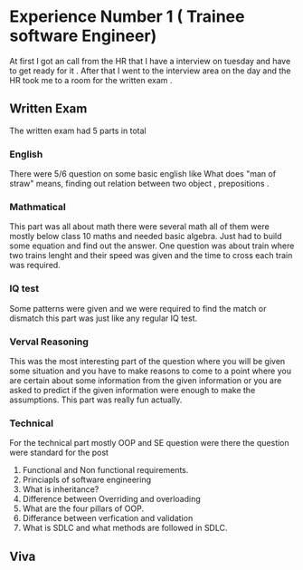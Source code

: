 # Experience Number 1 ( Trainee software Engineer)
At first I got an call from the HR that I have a interview on tuesday and have to get ready for it . After that I went to the interview area on the day and the HR took me to a room for the written exam .

## Written Exam 
The written exam had 5 parts in total

### English
There were 5/6 question on some basic english like What does "man of straw" means, finding out relation between two object , prepositions .

### Mathmatical

This part was all about math there were several math all of them were mostly below class 10 maths and needed basic algebra. Just had to build some equation and find out the answer. One question was about train where two trains lenght and their speed was given and the time to cross each train was required.

### IQ test
Some patterns were given and we were required to find the match or dismatch this part was just like any regular IQ test.

### Verval Reasoning
This was the most interesting part of the question where you will be given some situation and you have to make reasons to come to a point where you are certain about some information from the given information or you are asked to predict if the given information were enough to make the assumptions. This part was really fun actually.

### Technical
For the technical part mostly OOP and SE question were there the question were standard for the post

1. Functional and Non functional requirements.
2. Princiapls of software engineering
3. What is inheritance?
4. Difference between Overriding and overloading
5. What are the four pillars of OOP.
6. Differance between verfication and validation
7. What is SDLC and what methods are followed in SDLC.



## Viva
